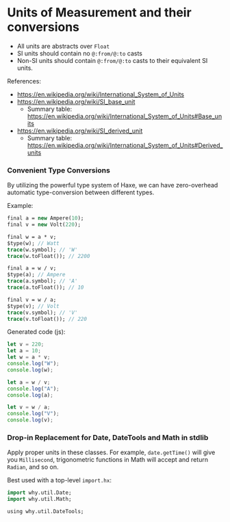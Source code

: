 # Units of Measurement and their conversions

- All units are abstracts over `Float`
- SI units should contain no `@:from/@:to` casts
- Non-SI units should contain `@:from/@:to` casts to their equivalent SI units.

References:
- https://en.wikipedia.org/wiki/International_System_of_Units
- https://en.wikipedia.org/wiki/SI_base_unit
  - Summary table: https://en.wikipedia.org/wiki/International_System_of_Units#Base_units
- https://en.wikipedia.org/wiki/SI_derived_unit
  - Summary table: https://en.wikipedia.org/wiki/International_System_of_Units#Derived_units


### Convenient Type Conversions

By utilizing the powerful type system of Haxe, we can have zero-overhead automatic type-conversion between different types.

Example:

```haxe
final a = new Ampere(10);
final v = new Volt(220);

final w = a * v;
$type(w); // Watt
trace(w.symbol); // 'W'
trace(w.toFloat()); // 2200

final a = w / v;
$type(a); // Ampere
trace(a.symbol); // 'A'
trace(a.toFloat()); // 10

final v = w / a;
$type(v); // Volt
trace(v.symbol); // 'V'
trace(v.toFloat()); // 220
```

Generated code (js):

```js
let v = 220;
let a = 10;
let w = a * v;
console.log("W");
console.log(w);

let a = w / v;
console.log("A");
console.log(a);

let v = w / a;
console.log("V");
console.log(v);
```

### Drop-in Replacement for Date, DateTools and Math in stdlib

Apply proper units in these classes. For example,  `date.getTime()` will give you `Millisecond`, trigonometric functions in Math will accept and return `Radian`, and so on.

Best used with a top-level `import.hx`:

```haxe
import why.util.Date;
import why.util.Math;

using why.util.DateTools;
```

